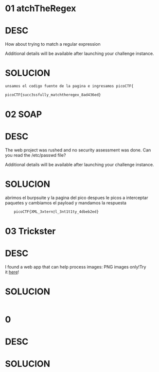 #  01 atchTheRegex
# DESC
How about trying to match a regular expression

Additional details will be available after launching your challenge instance.

# SOLUCION

````` python
unsamos el codigo fuente de la pagina e ingresamos picoCTF{

picoCTF{succ3ssfully_matchtheregex_8ad436ed}
````` 


#  02 SOAP
# DESC

The web project was rushed and no security assessment was done. Can you read the /etc/passwd file?

Additional details will be available after launching your challenge instance.
# SOLUCION
abrimos el burpsuite y la pagina del pico despues le picos a interceptar paquetes y cambiamos el payload y mandamos la respuesta 
````` python
	picoCTF{XML_3xtern@l_3nt1t1ty_4dbeb2ed}
````` 




#  03 Trickster
# DESC

I found a web app that can help process images: PNG images only!Try it [here](http://atlas.picoctf.net:62666/)!
# SOLUCION

````` python

````` 




#  0
# DESC


# SOLUCION

````` python

````` 




